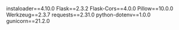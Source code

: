 instaloader==4.10.0 Flask==2.3.2 Flask-Cors==4.0.0 Pillow==10.0.0 Werkzeug==2.3.7 requests==2.31.0 python-dotenv==1.0.0 gunicorn==21.2.0
